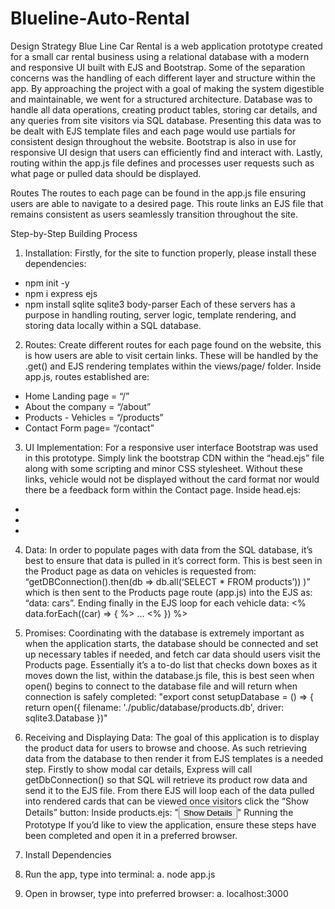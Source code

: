# Blueline-Auto-Rental

Design Strategy
Blue Line Car Rental is a web application prototype created for a small car rental business using a relational database with a modern and responsive UI built with EJS and Bootstrap. Some of the separation concerns was the handling of each different layer and structure within the app. By approaching the project with a goal of making the system digestible and maintainable, we went for a structured architecture. 
Database was to handle all data operations, creating product tables, storing car details, and any queries from site visitors via SQL database. Presenting this data was to be dealt with EJS template files and each page would use partials for consistent design throughout the website. Bootstrap is also in use for responsive UI design that users can efficiently find and interact with. Lastly, routing within the app.js file defines and processes user requests such as what page or pulled data should be displayed. 

Routes
The routes to each page can be found in the app.js file ensuring users are able to navigate to a desired page. This route links an EJS file that remains consistent as users seamlessly transition throughout the site.

Step-by-Step Building Process
1. Installation: Firstly, for the site to function properly, please install these dependencies:
-	npm init -y
-	npm i express ejs
-	npm install sqlite sqlite3 body-parser
Each of these servers has a purpose in handling routing, server logic, template rendering, and storing data locally within a SQL database.
 
2. Routes: Create different routes for each page found on the website, this is how users are able to visit certain links. These will be handled by the .get() and EJS rendering templates within the views/page/ folder. 
Inside app.js, routes established are:
-	Home Landing page = “/”
-	About the company = “/about”
-	Products - Vehicles = “/products”
-	Contact Form page= “/contact”



3. UI Implementation: For a responsive user interface Bootstrap was used in this prototype. Simply link the bootstrap CDN within the “head.ejs” file along with some scripting and minor CSS stylesheet. Without these links, vehicle would not be displayed without the card format nor would there be a feedback form within the Contact page.
Inside head.ejs:
-	<link href="https://cdn.jsdelivr.net/npm/bootstrap@5.3.0/dist/css/bootstrap.min.css" rel="stylesheet">
-	<script src="https://cdn.jsdelivr.net/npm/bootstrap@5.3.0/dist/js/bootstrap.bundle.min.js"></script>
-	<link rel="stylesheet" href="/css/styles.css" />

4. Data: In order to populate pages with data from the SQL database, it’s best to ensure that data is pulled in it’s correct form. This is best seen in the Product page as data on vehicles is requested from:
 	“getDBConnection().then(db => db.all(‘SELECT * FROM products’)) )” 
which is then sent to the Products page route (app.js) into the EJS as:
“data: cars”. 
Ending finally in the EJS loop for each vehicle data: 
<% data.forEach((car) => { %> … <% }) %>

5. Promises: Coordinating with the database is extremely important as when the application starts, the database should be connected and set up necessary tables if needed, and fetch car data should users visit the Products page. Essentially it’s a to-do list that checks down boxes as it moves down the list, within the database.js file, this is best seen when open() begins to connect to the database file and will return when connection is safely completed:
"export const setupDatabase = () => {
  return open({
    filename: './public/database/products.db',
    driver: sqlite3.Database 
})"

6. Receiving and Displaying Data: The goal of this application is to display the product data for users to browse and choose. As such retrieving data from the database to then render it from EJS templates is a needed step. Firstly to show modal car details, Express will call getDbConnection() so that SQL will retrieve its product row data and send it to the EJS file. From there EJS will loop each of the data pulled into rendered cards that can be viewed once visitors click the “Show Details” button:
Inside products.ejs:
        "<button 
              id="<%= car.id %>" 
              class="btn btn-outline-primary w-100 mt-3 details-btn" 
              data-bs-toggle="modal"
              data-bs-target="#carModal" 
              data-name="<%= car.name %>" 
              data-price="<%= car.price %>"
              data-availability="<%= car.availability %>" 
              data-category="<%= car.category %>">
              Show Details
       </button>"
Running the Prototype
If you’d like to view the application, ensure these steps have been completed and open it in a preferred browser.
1.	Install Dependencies
2.	Run the app, type into terminal: 
a.	node app.js
3.	Open in browser, type into preferred browser: 
a.	localhost:3000
 

